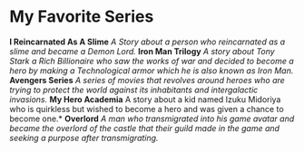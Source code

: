# My Favorite Series
**I Reincarnated As A Slime**
*A Story about a person who reincarnated as a slime and became a Demon Lord.*
**Iron Man Trilogy**
*A story about Tony Stark a Rich Billionaire who saw the works of war and decided to become a hero by making a Technological armor which he is also known as Iron Man.*
**Avengers Series**
*A series of movies that revolves around heroes who are trying to protect the world against its inhabitants and intergalactic invasions.*
**My Hero Academia**
A story about a kid named Izuku Midoriya who is quirkless but wished to become a hero and was given a chance to become one.*
**Overlord**
*A man who transmigrated into his game avatar and became the overlord of the castle that their guild made in the game and seeking a purpose after transmigrating.*

